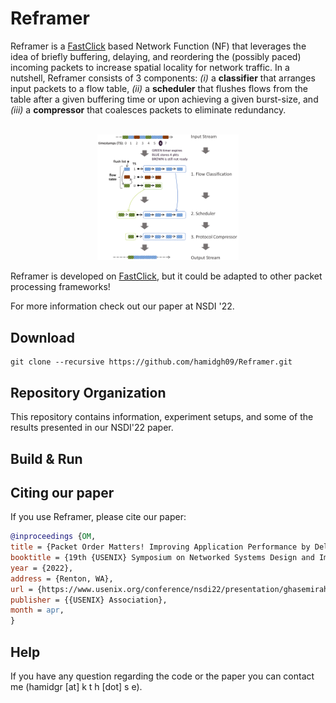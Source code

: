# Reframer
Reframer is a [FastClick](https://github.com/tbarbette/fastclick) based Network Function (NF) that leverages the idea of briefly buffering, delaying, and reordering the (possibly paced) incoming packets to increase spatial locality for network traffic. In a nutshell, Reframer consists of 3 components: *(i)* a **classifier** that arranges input packets to a flow table, *(ii)* a **scheduler** that flushes flows from the table after a given buffering time or upon achieving a given burst-size, and *(iii)* a **compressor** that coalesces packets to eliminate redundancy.

<p align="center">
<br>
<img src="ref-diagram.png" alt="Reframer working diagram" width="45%"/>
<br>
</p>

Reframer is developed on [FastClick](https://github.com/tbarbette/fastclick), but it could be adapted to other packet processing frameworks!

For more information check out our paper at NSDI '22.

## Download

```
git clone --recursive https://github.com/hamidgh09/Reframer.git
```

## Repository Organization

This repository contains information, experiment setups, and some of the results presented in our NSDI'22 paper. 


## Build & Run

## Citing our paper
If you use Reframer, please cite our paper:

```bibtex
@inproceedings {OM,
title = {Packet Order Matters! Improving Application Performance by Deliberately Delaying Packets},
booktitle = {19th {USENIX} Symposium on Networked Systems Design and Implementation ({NSDI} 22)},
year = {2022},
address = {Renton, WA},
url = {https://www.usenix.org/conference/nsdi22/presentation/ghasemirahni},
publisher = {{USENIX} Association},
month = apr,
}
```

## Help
If you have any question regarding the code or the paper you can contact me (hamidgr [at] k t h [dot] s e).
